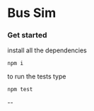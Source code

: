 # Bus Sim


### Get started
install all the dependencies

`npm i`

to run the tests type

 `npm test`
 
 --
 